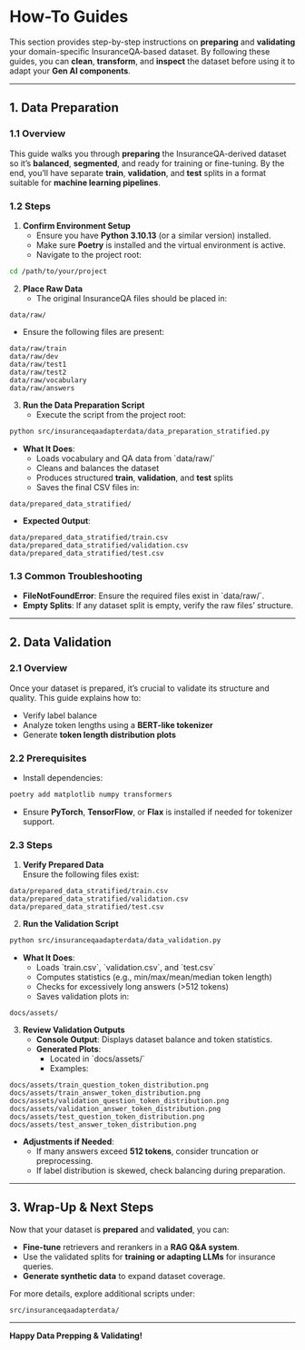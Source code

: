 # How-To Guides

This section provides step-by-step instructions on **preparing** and **validating** your domain-specific InsuranceQA-based dataset. By following these guides, you can **clean**, **transform**, and **inspect** the dataset before using it to adapt your **Gen AI components**.

---

## 1. Data Preparation

### **1.1 Overview**
This guide walks you through **preparing** the InsuranceQA-derived dataset so it’s **balanced**, **segmented**, and ready for training or fine-tuning. By the end, you’ll have separate **train**, **validation**, and **test** splits in a format suitable for **machine learning pipelines**.

### **1.2 Steps**

1. **Confirm Environment Setup**  
   - Ensure you have **Python 3.10.13** (or a similar version) installed.  
   - Make sure **Poetry** is installed and the virtual environment is active.  
   - Navigate to the project root:

```bash
cd /path/to/your/project
```

2. **Place Raw Data**  
   - The original InsuranceQA files should be placed in:

```
data/raw/
```

   - Ensure the following files are present:

```
data/raw/train
data/raw/dev
data/raw/test1
data/raw/test2
data/raw/vocabulary
data/raw/answers
```

3. **Run the Data Preparation Script**  
   - Execute the script from the project root:

```bash
python src/insuranceqaadapterdata/data_preparation_stratified.py
```

   - **What It Does**:
     - Loads vocabulary and QA data from \`data/raw/\`
     - Cleans and balances the dataset
     - Produces structured **train**, **validation**, and **test** splits
     - Saves the final CSV files in:

```
data/prepared_data_stratified/
```

   - **Expected Output**:

```
data/prepared_data_stratified/train.csv
data/prepared_data_stratified/validation.csv
data/prepared_data_stratified/test.csv
```

### **1.3 Common Troubleshooting**
- **FileNotFoundError**: Ensure the required files exist in \`data/raw/\`.
- **Empty Splits**: If any dataset split is empty, verify the raw files’ structure.

---

## 2. Data Validation

### **2.1 Overview**
Once your dataset is prepared, it’s crucial to validate its structure and quality. This guide explains how to:
- Verify label balance
- Analyze token lengths using a **BERT-like tokenizer**
- Generate **token length distribution plots**

### **2.2 Prerequisites**
- Install dependencies:

```bash
poetry add matplotlib numpy transformers
```

- Ensure **PyTorch**, **TensorFlow**, or **Flax** is installed if needed for tokenizer support.

### **2.3 Steps**

1. **Verify Prepared Data**  
   Ensure the following files exist:

```
data/prepared_data_stratified/train.csv
data/prepared_data_stratified/validation.csv
data/prepared_data_stratified/test.csv
```

2. **Run the Validation Script**

```bash
python src/insuranceqaadapterdata/data_validation.py
```

   - **What It Does**:
     - Loads \`train.csv\`, \`validation.csv\`, and \`test.csv\`
     - Computes statistics (e.g., min/max/mean/median token length)
     - Checks for excessively long answers (>512 tokens)
     - Saves validation plots in:

```
docs/assets/
```

3. **Review Validation Outputs**  
   - **Console Output**: Displays dataset balance and token statistics.
   - **Generated Plots**:
     - Located in \`docs/assets/\`
     - Examples:

```
docs/assets/train_question_token_distribution.png
docs/assets/train_answer_token_distribution.png
docs/assets/validation_question_token_distribution.png
docs/assets/validation_answer_token_distribution.png
docs/assets/test_question_token_distribution.png
docs/assets/test_answer_token_distribution.png
```

   - **Adjustments if Needed**:
     - If many answers exceed **512 tokens**, consider truncation or preprocessing.
     - If label distribution is skewed, check balancing during preparation.

---

## 3. Wrap-Up & Next Steps

Now that your dataset is **prepared** and **validated**, you can:
- **Fine-tune** retrievers and rerankers in a **RAG Q&A system**.
- Use the validated splits for **training or adapting LLMs** for insurance queries.
- **Generate synthetic data** to expand dataset coverage.

For more details, explore additional scripts under:

```
src/insuranceqaadapterdata/
```

---

**Happy Data Prepping & Validating!**